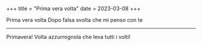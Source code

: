 +++
title = "Prima vera volta"
date = 2023-03-08
+++

Prima vera volta
Dopo falsa svolta 
che mi penso con te

---

Primavera! Volta
azzurrognola che
leva tutti i volti!